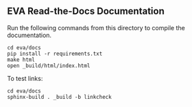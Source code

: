 ## EVA Read-the-Docs Documentation
Run the following commands from this directory to compile the documentation.

```
cd eva/docs
pip install -r requirements.txt
make html
open _build/html/index.html
```

To test links:

```
cd eva/docs
sphinx-build . _build -b linkcheck
```